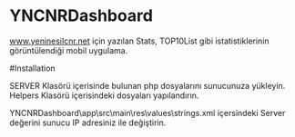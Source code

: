 # YNCNRDashboard

www.yeninesilcnr.net için yazılan Stats, TOP10List gibi istatistiklerinin görüntülendiği mobil uygulama.

#Installation

SERVER Klasörü içerisinde bulunan php dosyalarını sunucunuza yükleyin.
Helpers Klasörü içerisindeki dosyaları yapılandırın.


YNCNRDashboard\app\src\main\res\values\strings.xml içersindeki Server değerini sunucu IP adresiniz ile değiştirin.




